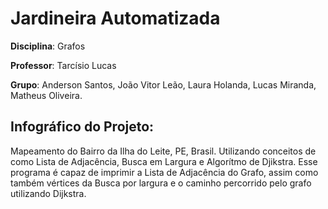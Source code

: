 # Jardineira Automatizada

**Disciplina**: Grafos

**Professor**: Tarcísio Lucas

**Grupo**: Anderson Santos, João Vitor Leão, Laura Holanda, Lucas Miranda, Matheus Oliveira.


## Infográfico do Projeto:
Mapeamento do Bairro da Ilha do Leite, PE, Brasil. Utilizando conceitos de como Lista de Adjacência, Busca em Largura e Algorítmo de Djikstra. 
Esse programa é capaz de imprimir a Lista de Adjacência do Grafo, assim como também vértices da Busca por largura e o caminho percorrido pelo grafo utilizando Dijkstra.
